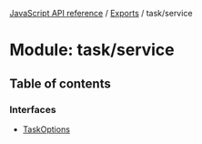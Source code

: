 [JavaScript API reference](../README) / [Exports](../modules) / task/service

# Module: task/service

## Table of contents

### Interfaces

- [TaskOptions](../interfaces/task_service.TaskOptions)
